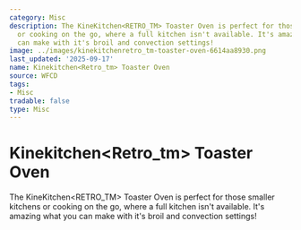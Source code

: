```yaml
---
category: Misc
description: The KineKitchen<RETRO_TM> Toaster Oven is perfect for those smaller kitchens
  or cooking on the go, where a full kitchen isn't available. It's amazing what you
  can make with it's broil and convection settings!
image: ../images/kinekitchenretro_tm-toaster-oven-6614aa8930.png
last_updated: '2025-09-17'
name: Kinekitchen<Retro_tm> Toaster Oven
source: WFCD
tags:
- Misc
tradable: false
type: Misc
---
```


# Kinekitchen<Retro_tm> Toaster Oven

The KineKitchen<RETRO_TM> Toaster Oven is perfect for those smaller kitchens or cooking on the go, where a full kitchen isn't available. It's amazing what you can make with it's broil and convection settings!

